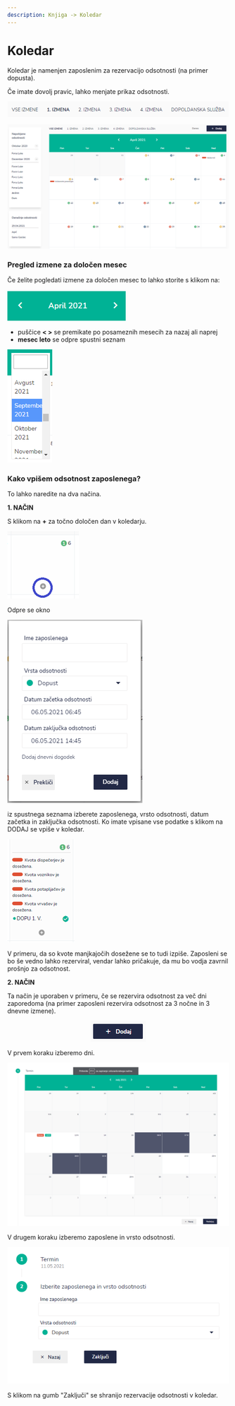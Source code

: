 ```yaml
---
description: Knjiga -> Koledar
---
```


# Koledar

Koledar je namenjen zaposlenim za rezervacijo odsotnosti (na primer dopusta).

Če imate dovolj pravic, lahko menjate prikaz odsotnosti.&#x20;

![](../.gitbook/assets/Knjiga_dodaj_koledar_izmene.PNG)

![](<../.gitbook/assets/Knjiga_dodaj_koledar (1).PNG>)

### Pregled izmene za določen mesec

Če želite pogledati izmene za določen mesec to lahko storite s klikom na:&#x20;

<div align="left"><img src="../.gitbook/assets/Knjiga_dodaj_koledar_menjava.PNG" alt=""></div>

* puščice **< >** se premikate po posameznih mesecih za nazaj ali naprej
* **mesec leto** se odpre spustni seznam

<div align="left"><img src="../.gitbook/assets/Knjiga_dodaj_koledar_menjava_seznam.PNG" alt=""></div>

### Kako vpišem odsotnost zaposlenega?

To lahko naredite na dva načina.

&#x20;**1. NAČIN**

S klikom na **+** za točno določen dan v koledarju.

<div align="left"><img src="../.gitbook/assets/Knjiga_dodaj_koledar_dodaj_odsotnost.PNG" alt=""></div>

Odpre se okno

<div align="left"><img src="../.gitbook/assets/Knjiga_dodaj_koledar_dodaj_odsotnost_okno.PNG" alt=""></div>

iz spustnega seznama izberete zaposlenega, vrsto odsotnosti, datum začetka in zaključka odsotnosti. Ko imate vpisane vse podatke s klikom na DODAJ se vpiše v koledar.&#x20;

![](../.gitbook/assets/Knjiga_dodaj_koledar_kvota.PNG)

V primeru, da so kvote manjkajočih dosežene se to tudi izpiše. Zaposleni se bo še vedno lahko rezerviral, vendar lahko pričakuje, da mu bo vodja zavrnil prošnjo za odsotnost.

&#x20;**2. NAČIN**

Ta način je uporaben v primeru, če se rezervira odsotnost za več dni zaporedoma (na primer zaposleni rezervira odsotnost za 3 nočne in 3 dnevne izmene).

<div align="center"><img src="../.gitbook/assets/Knjiga_dodaj (1).PNG" alt="Gumb za pričetek uporabe čarovnika za rezervacijo odsotnosti."></div>

V prvem koraku izberemo dni.

![](<../.gitbook/assets/image (125).png>)

V drugem koraku izberemo zaposlene in vrsto odsotnosti.

<div align="left"><img src="../.gitbook/assets/Knjiga_dodaj_koledar_dodaj_odsotnost_koledar_drugi_korak.PNG" alt=""></div>

S klikom na gumb "Zaključi" se shranijo rezervacije odsotnosti v koledar.&#x20;

